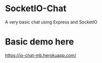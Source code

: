 # SocketIO-Chat

A very basic chat using Express and SocketIO

# Basic demo here
https://io-chat-mb.herokuapp.com/
